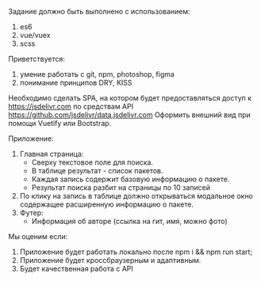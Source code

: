 Задание должно быть выполнено с использованием:
1. es6
2. vue/vuex
3. scss


Приветствуется:
1. умение работать с git, npm, photoshop, figma
2. понимание принципов DRY, KISS



Необходимо сделать SPA, на котором будет предоставляться доступ к https://jsdelivr.com по средствам API https://github.com/jsdelivr/data.jsdelivr.com
Оформить внешний вид при помощи Vuetify или Bootstrap. 

Приложение:
1. Главная страница:
    * Сверху текстовое поле для поиска.
    * В таблице результат - список пакетов.
    * Каждая запись содержит базовую информацию о пакете.
    * Результат поиска разбит на страницы по 10 записей
2. По клику на запись в таблице должно открываться модальное окно содержащее расширенную информацию о пакете. 
3. Футер:
    * Информация об авторе (ссылка на гит, имя, можно фото)

Мы оценим если:
1. Приложение будет работать локально после npm i && npm run start;
2. Приложение будет кроссбраузерным и адаптивным.
3. Будет качественная работа с API
